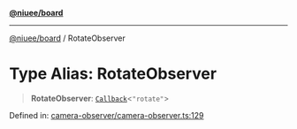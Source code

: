 [**@niuee/board**](../README.md)

***

[@niuee/board](../globals.md) / RotateObserver

# Type Alias: RotateObserver

> **RotateObserver**: [`Callback`](Callback.md)\<`"rotate"`\>

Defined in: [camera-observer/camera-observer.ts:129](https://github.com/niuee/board/blob/a0a1179721d4f4b943b6a9bc156753ac9737e502/src/camera-observer/camera-observer.ts#L129)
